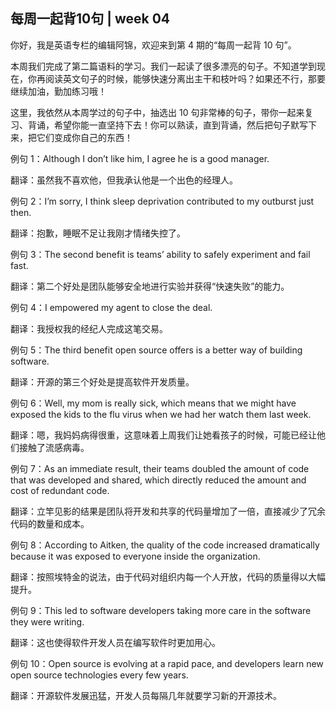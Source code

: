 ## 每周一起背10句 | week 04
你好，我是英语专栏的编辑阿锦，欢迎来到第 4 期的“每周一起背 10 句”。

本周我们完成了第二篇语料的学习。我们一起读了很多漂亮的句子。不知道学到现在，你再阅读英文句子的时候，能够快速分离出主干和枝叶吗？如果还不行，那要继续加油，勤加练习哦！

这里，我依然从本周学过的句子中，抽选出 10 句非常棒的句子，带你一起来复习、背诵，希望你能一直坚持下去！你可以熟读，直到背诵，然后把句子默写下来，把它们变成你自己的东西！

例句 1：Although I don’t like him, I agree he is a good manager.

翻译：虽然我不喜欢他，但我承认他是一个出色的经理人。

例句 2：I’m sorry, I think sleep deprivation contributed to my outburst just then.

翻译：抱歉，睡眠不足让我刚才情绪失控了。

例句 3：The second benefit is teams’ ability to safely experiment and fail fast.

翻译：第二个好处是团队能够安全地进行实验并获得“快速失败”的能力。

例句 4：I empowered my agent to close the deal.

翻译：我授权我的经纪人完成这笔交易。

例句 5：The third benefit open source offers is a better way of building software.

翻译：开源的第三个好处是提高软件开发质量。

例句 6：Well, my mom is really sick, which means that we might have exposed the kids to the flu virus when we had her watch them last week.

翻译：嗯，我妈妈病得很重，这意味着上周我们让她看孩子的时候，可能已经让他们接触了流感病毒。

例句 7：As an immediate result, their teams doubled the amount of code that was developed and shared, which directly reduced the amount and cost of redundant code.

翻译：立竿见影的结果是团队将开发和共享的代码量增加了一倍，直接减少了冗余代码的数量和成本。

例句 8：According to Aitken, the quality of the code increased dramatically because it was exposed to everyone inside the organization.

翻译：按照埃特金的说法，由于代码对组织内每一个人开放，代码的质量得以大幅提升。

例句 9：This led to software developers taking more care in the software they were writing.

翻译：这也使得软件开发人员在编写软件时更加用心。

例句 10：Open source is evolving at a rapid pace, and developers learn new open source technologies every few years.

翻译：开源软件发展迅猛，开发人员每隔几年就要学习新的开源技术。

